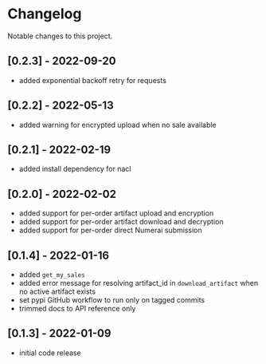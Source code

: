 # Changelog
Notable changes to this project.

## [0.2.3] - 2022-09-20
- added exponential backoff retry for requests

## [0.2.2] - 2022-05-13
- added warning for encrypted upload when no sale available 

## [0.2.1] - 2022-02-19
- added install dependency for nacl

## [0.2.0] - 2022-02-02
- added support for per-order artifact upload and encryption
- added support for per-order artifact download and decryption
- added support for per-order direct Numerai submission

## [0.1.4] - 2022-01-16
- added `get_my_sales`
- added error message for resolving artifact_id in `download_artifact` when no active artifact exists
- set pypi GitHub workflow to run only on tagged commits
- trimmed docs to API reference only

## [0.1.3] - 2022-01-09
- initial code release
